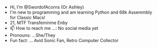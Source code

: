 - Hi, I’m @SwordofAcorns (Or Ashley)
- I'm new to programming and am learning Python and 68k Assemmbly for Classic Macs!
- 21, MTF Transfeminine Enby
- 📫 How to reach me ...: No social media yet
- Pronouns: ...She/They
- Fun fact: ... Avid Sonic Fan, Retro Computer Collector

<!---
SwordofAcorns/SwordofAcorns is a ✨ special ✨ repository because its `README.md` (this file) appears on your GitHub profile.
You can click the Preview link to take a look at your changes.
--->
